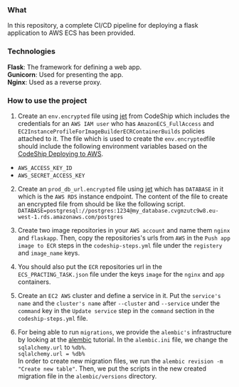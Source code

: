 ### What
In this repository, a complete CI/CD pipeline for deploying a flask application
to AWS ECS has been provided.

### Technologies
**Flask**: The framework for defining a web app.<br />
**Gunicorn**: Used for presenting the app.<br />
**Nginx**: Used as a reverse proxy.<br />

### How to use the project
1. Create an `env.encrypted` file using 
[jet](https://docs.cloudbees.com/docs/cloudbees-codeship/latest/pro-jet-cli/encrypt) 
from CodeShip which includes the credentials for an `AWS IAM user` who has 
`AmazonECS_FullAccess` and `EC2InstanceProfileForImageBuilderECRContainerBuilds` 
policies attached to it.
The file which is used to create the `env.encrypted`file should include the following 
environment variables based on the [CodeShip Deploying to AWS](https://docs.cloudbees.com/docs/cloudbees-codeship/latest/pro-continuous-deployment/aws).
- `AWS_ACCESS_KEY_ID` <br />
- `AWS_SECRET_ACCESS_KEY`<br />

2. Create an `prod_db_url.encrypted` file using [jet](https://docs.cloudbees.com/docs/cloudbees-codeship/latest/pro-jet-cli/encrypt) 
which has `DATABASE` in it which is the `AWS RDS` instance endpoint. The content of 
the file to create an encrypted file from should be like the following script. <br />
`DATABASE=postgresql://postgres:1234@my_database.cvgmzutc9w8.eu-west-1.rds.amazonaws.com/postgres`

3. Create two image repositories in your `AWS account` and name them `nginx` and `flaskapp`.
Then, copy the repositories's urls from `AWS` in the `Push app image to ECR`
steps in the `codeship-steps.yml` file under the `registery` and `image_name` keys.

4. You should also put the `ECR` repositories url in the `ECS_PRACTING_TASK.json` file 
under the keys `image` for the `nginx` and `app` containers. 

5. Create an `EC2 AWS` cluster and define a service in it. Put the `service's name` and 
the `cluster's name` after `--cluster` and `--service` under the `command` key in the 
`Update service` step in the `command` section in the `codeship-steps.yml` file.

6. For being able to run `migrations`, we provide the `alembic's` infrastructure 
by looking at the [alembic](https://alembic.sqlalchemy.org/en/latest/tutorial.html) tutorial.
In the `alembic.ini` file, we change the `sqlalchemy.url` to `%db%`.<br />
`sqlalchemy.url = %db%`<br />
In order to create new migration files, we run the `alembic revision -m "Create new table"`.
Then, we put the scripts in the new created migration file in the `alembic/versions` directory.

